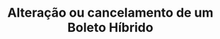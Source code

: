 ---
title: Alteração ou cancelamento de um Boleto Híbrido
api:
  file: teste Bruninho.json
  operationId: patch_v2-order-due-date-order-id
hidden: false
---